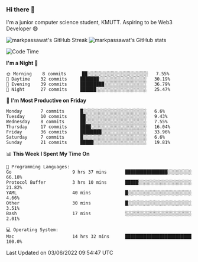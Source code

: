 ### Hi there 👋

I'm a junior computer science student, KMUTT. Aspiring to be Web3 Developer 😄

![markpassawat's GitHub Streak](http://github-readme-streak-stats.herokuapp.com?user=markpassawat&theme=radical)
![markpassawat's GitHub stats](https://github-readme-stats.vercel.app/api?username=markpassawat&show_icons=true&theme=radical)

<!--START_SECTION:waka-->
![Code Time](http://img.shields.io/badge/Code%20Time-368%20hrs%204%20mins-blue)

**I'm a Night 🦉** 

```text
🌞 Morning    8 commits      ██░░░░░░░░░░░░░░░░░░░░░░░   7.55% 
🌆 Daytime    32 commits     ███████░░░░░░░░░░░░░░░░░░   30.19% 
🌃 Evening    39 commits     █████████░░░░░░░░░░░░░░░░   36.79% 
🌙 Night      27 commits     ██████░░░░░░░░░░░░░░░░░░░   25.47%

```
📅 **I'm Most Productive on Friday** 

```text
Monday       7 commits      █░░░░░░░░░░░░░░░░░░░░░░░░   6.6% 
Tuesday      10 commits     ██░░░░░░░░░░░░░░░░░░░░░░░   9.43% 
Wednesday    8 commits      ██░░░░░░░░░░░░░░░░░░░░░░░   7.55% 
Thursday     17 commits     ████░░░░░░░░░░░░░░░░░░░░░   16.04% 
Friday       36 commits     ████████░░░░░░░░░░░░░░░░░   33.96% 
Saturday     7 commits      █░░░░░░░░░░░░░░░░░░░░░░░░   6.6% 
Sunday       21 commits     █████░░░░░░░░░░░░░░░░░░░░   19.81%

```


📊 **This Week I Spent My Time On** 

```text
💬 Programming Languages: 
Go                       9 hrs 37 mins       ████████████████░░░░░░░░░   66.18% 
Protocol Buffer          3 hrs 10 mins       █████░░░░░░░░░░░░░░░░░░░░   21.82% 
YAML                     40 mins             █░░░░░░░░░░░░░░░░░░░░░░░░   4.66% 
Other                    30 mins             █░░░░░░░░░░░░░░░░░░░░░░░░   3.51% 
Bash                     17 mins             ░░░░░░░░░░░░░░░░░░░░░░░░░   2.01%

💻 Operating System: 
Mac                      14 hrs 32 mins      █████████████████████████   100.0%

```


 Last Updated on 03/06/2022 09:54:47 UTC
<!--END_SECTION:waka-->

<!--
**markpassawat/markpassawat** is a ✨ _special_ ✨ repository because its `README.md` (this file) appears on your GitHub profile.

Here are some ideas to get you started:

- 🔭 I’m currently working on ...
- 🌱 I’m currently learning ...
- 👯 I’m looking to collaborate on ...
- 🤔 I’m looking for help with ...
- 💬 Ask me about ...
- 📫 How to reach me: ...
- 😄 Pronouns: He/Him
- ⚡ Fun fact: ...
-->
